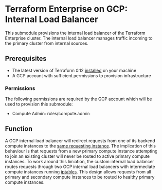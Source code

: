 # Terraform Enterprise on GCP: Internal Load Balancer

This submodule provisions the internal load balancer of the Terraform
Enterprise cluster. The internal load balancer manages traffic incoming
to the primary cluster from internal sources.

## Prerequisites

- The latest version of Terraform 0.12
  [installed](https://learn.hashicorp.com/terraform/getting-started/install)
  on your machine
- A GCP account with sufficient permissions to provision infrastructure

### Permissions

The following permissions are required by the GCP account which will be
used to provision this submodule:

- Compute Admin: roles/compute.admin

## Function

A GCP internal load balancer will
redirect requests from one of its backend compute instances to the
[same requesting instance][test-from-backend-vms].
The implication of this behaviour is that requests from a new primary
compute instance attempting to join an existing cluster will never be
routed to active primary compute instances. To work around this
limiation, the custom internal load balancer routes requests through
two GCP internal load balancers with intermediate compute instances
running [iptables]. This design allows requests from all primary and
secondary compute instances to be routed to healthy primary compute
instances.

[iptables]: https://en.wikipedia.org/wiki/Iptables
[test-from-backend-vms]: https://cloud.google.com/load-balancing/docs/internal/setting-up-internal#test-from-backend-vms

